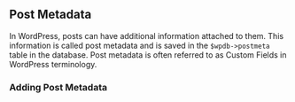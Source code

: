 ## Post Metadata
In WordPress, posts can have additional information attached to them. This information is called
post metadata and is saved in the `$wpdb->postmeta` table in the database. Post metadata is often referred to as Custom Fields 
in WordPress terminology.
### Adding Post Metadata
